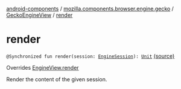 [android-components](../../index.md) / [mozilla.components.browser.engine.gecko](../index.md) / [GeckoEngineView](index.md) / [render](./render.md)

# render

`@Synchronized fun render(session: `[`EngineSession`](../../mozilla.components.concept.engine/-engine-session/index.md)`): `[`Unit`](https://kotlinlang.org/api/latest/jvm/stdlib/kotlin/-unit/index.html) [(source)](https://github.com/mozilla-mobile/android-components/blob/master/components/browser/engine-gecko-beta/src/main/java/mozilla/components/browser/engine/gecko/GeckoEngineView.kt#L68)

Overrides [EngineView.render](../../mozilla.components.concept.engine/-engine-view/render.md)

Render the content of the given session.


